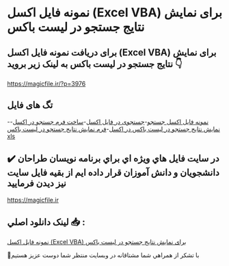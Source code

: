 # نمونه فایل اکسل (Excel VBA) برای نمایش نتایج جستجو در لیست باکس

## برای دریافت نمونه فایل اکسل (Excel VBA) برای نمایش نتایج جستجو در لیست باکس به لینک زیر بروید 👇

https://magicfile.ir/?p=3976

## تگ های فایل

-[نمونه فایل اکسل جستجو](https://magicfile.ir/product/%d8%a7%da%a9%d8%b3%d9%84-excel-vba-%d9%86%d9%85%d8%a7%db%8c%d8%b4-%d9%86%d8%aa%d8%a7%db%8c%d8%ac-%d8%ac%d8%b3%d8%aa%d8%ac%d9%88-%d8%af%d8%b1-%d9%84%db%8c%d8%b3%d8%aa-%d8%a8%d8%a7%da%a9%d8%b3/)-[جستجوی در فایل اکسل](https://magicfile.ir/product/%d8%a7%da%a9%d8%b3%d9%84-excel-vba-%d9%86%d9%85%d8%a7%db%8c%d8%b4-%d9%86%d8%aa%d8%a7%db%8c%d8%ac-%d8%ac%d8%b3%d8%aa%d8%ac%d9%88-%d8%af%d8%b1-%d9%84%db%8c%d8%b3%d8%aa-%d8%a8%d8%a7%da%a9%d8%b3/)-[ساخت فرم جستجو در اکسل](https://magicfile.ir/product/%d8%a7%da%a9%d8%b3%d9%84-excel-vba-%d9%86%d9%85%d8%a7%db%8c%d8%b4-%d9%86%d8%aa%d8%a7%db%8c%d8%ac-%d8%ac%d8%b3%d8%aa%d8%ac%d9%88-%d8%af%d8%b1-%d9%84%db%8c%d8%b3%d8%aa-%d8%a8%d8%a7%da%a9%d8%b3/)-[نمایش نتایج جستجو در لیست باکس در اکسل](https://magicfile.ir/product/%d8%a7%da%a9%d8%b3%d9%84-excel-vba-%d9%86%d9%85%d8%a7%db%8c%d8%b4-%d9%86%d8%aa%d8%a7%db%8c%d8%ac-%d8%ac%d8%b3%d8%aa%d8%ac%d9%88-%d8%af%d8%b1-%d9%84%db%8c%d8%b3%d8%aa-%d8%a8%d8%a7%da%a9%d8%b3/)-[فرم نمایش نتایج جستجو در لیست باکس xls](https://magicfile.ir/product/%d8%a7%da%a9%d8%b3%d9%84-excel-vba-%d9%86%d9%85%d8%a7%db%8c%d8%b4-%d9%86%d8%aa%d8%a7%db%8c%d8%ac-%d8%ac%d8%b3%d8%aa%d8%ac%d9%88-%d8%af%d8%b1-%d9%84%db%8c%d8%b3%d8%aa-%d8%a8%d8%a7%da%a9%d8%b3/)

## ✔️ در سايت فايل هاي ويژه اي براي برنامه نويسان طراحان دانشجويان و دانش آموزان قرار داده ايم از بقيه فايل سايت نيز ديدن فرماييد

https://magicfile.ir


## لينک دانلود اصلي 📥 :

[نمونه فایل اکسل (Excel VBA) برای نمایش نتایج جستجو در لیست باکس](https://magicfile.ir/product/%d8%a7%da%a9%d8%b3%d9%84-excel-vba-%d9%86%d9%85%d8%a7%db%8c%d8%b4-%d9%86%d8%aa%d8%a7%db%8c%d8%ac-%d8%ac%d8%b3%d8%aa%d8%ac%d9%88-%d8%af%d8%b1-%d9%84%db%8c%d8%b3%d8%aa-%d8%a8%d8%a7%da%a9%d8%b3/) 


🙏با تشکر از همراهي شما مشتاقانه در وبسایت منتظر شما دوست عزیز هستیم


